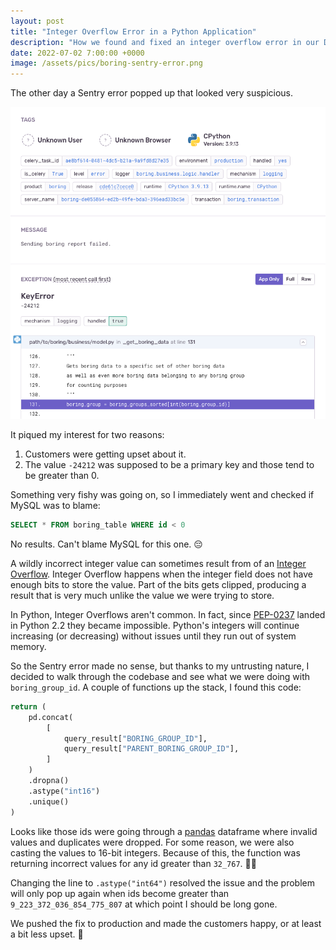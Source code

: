 ```yaml
---
layout: post
title: "Integer Overflow Error in a Python Application"
description: "How we found and fixed an integer overflow error in our Django app."
date: 2022-07-02 7:00:00 +0000
image: /assets/pics/boring-sentry-error.png
---
```


The other day a Sentry error popped up that looked very suspicious.

![Exception stack trace with KeyError -24212](/assets/pics/boring-sentry-error.png)

It piqued my interest for two reasons:

1. Customers were getting upset about it.
2. The value `-24212` was supposed to be a primary key and those tend to be greater than 0.

Something very fishy was going on, so I immediately went and checked if MySQL was to blame:

```sql
SELECT * FROM boring_table WHERE id < 0
```

No results. Can't blame MySQL for this one. 😔

A wildly incorrect integer value can sometimes result from of an [Integer Overflow](https://en.wikipedia.org/wiki/Integer_overflow). Integer Overflow happens when the integer field does not have enough bits to store the value. Part of the bits gets clipped, producing a result that is very much unlike the value we were trying to store.

In Python, Integer Overflows aren't common. In fact, since [PEP-0237](https://peps.python.org/pep-0237/) landed in Python 2.2 they became impossible. Python's integers will continue increasing (or decreasing) without issues until they run out of system memory.

So the Sentry error made no sense, but thanks to my untrusting nature, I decided to walk through the codebase and see what we were doing with `boring_group_id`. A couple of functions up the stack, I found this code:

```python
return (
    pd.concat(
        [
            query_result["BORING_GROUP_ID"],
            query_result["PARENT_BORING_GROUP_ID"],
        ]
    )
    .dropna()
    .astype("int16")
    .unique()
)
```

Looks like those ids were going through a [pandas](https://pandas.pydata.org) dataframe where invalid values and duplicates were dropped. For some reason, we were also casting the values to 16-bit integers. Because of this, the function was returning incorrect values for any id greater than `32_767`. 🤦‍♂️ 

Changing the line to `.astype("int64")` resolved the issue and the problem will only pop up again when ids become greater than `9_223_372_036_854_775_807` at which point I should be long gone.

We pushed the fix to production and made the customers happy, or at least a bit less upset. 🎉
